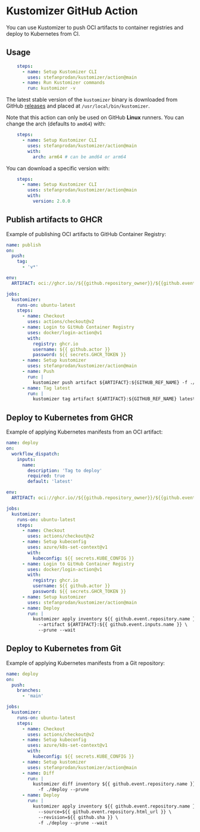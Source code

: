 # Kustomizer GitHub Action

You can use Kustomizer to push OCI artifacts to container registries and deploy to Kubernetes from CI.

## Usage

```yaml
    steps:
      - name: Setup Kustomizer CLI
        uses: stefanprodan/kustomizer/action@main
      - name: Run Kustomizer commands
        run: kustomizer -v
```

The latest stable version of the `kustomizer` binary is downloaded from
GitHub [releases](https://github.com/stefanprodan/kustomizer/releases)
and placed at `/usr/local/bin/kustomizer`.

Note that this action can only be used on GitHub **Linux** runners.
You can change the arch (defaults to `amd64`) with:

```yaml
    steps:
      - name: Setup Kustomizer CLI
        uses: stefanprodan/kustomizer/action@main
        with:
          arch: arm64 # can be amd64 or arm64
```

You can download a specific version with:

```yaml
    steps:
      - name: Setup Kustomizer CLI
        uses: stefanprodan/kustomizer/action@main
        with:
          version: 2.0.0
```

## Publish artifacts to GHCR

Example of publishing OCI artifacts to GitHub Container Registry:

```yaml
name: publish
on:
  push:
    tag:
      - 'v*'

env:
  ARTIFACT: oci://ghcr.io//${{github.repository_owner}}/${{github.event.repository.name}}

jobs:
  kustomizer:
    runs-on: ubuntu-latest
    steps:
      - name: Checkout
        uses: actions/checkout@v2
      - name: Login to GitHub Container Registry
        uses: docker/login-action@v1
        with:
          registry: ghcr.io
          username: ${{ github.actor }}
          password: ${{ secrets.GHCR_TOKEN }}
      - name: Setup kustomizer
        uses: stefanprodan/kustomizer/action@main
      - name: Push
        run: |
          kustomizer push artifact ${ARTIFACT}:${GITHUB_REF_NAME} -f ./deploy
      - name: Tag latest
        run: |
          kustomizer tag artifact ${ARTIFACT}:${GITHUB_REF_NAME} latest
```

## Deploy to Kubernetes from GHCR

Example of applying Kubernetes manifests from an OCI artifact:

```yaml
name: deploy
on:
  workflow_dispatch:
    inputs:
      name:
        description: 'Tag to deploy'
        required: true
        default: 'latest'

env:
  ARTIFACT: oci://ghcr.io//${{github.repository_owner}}/${{github.event.repository.name}}

jobs:
  kustomizer:
    runs-on: ubuntu-latest
    steps:
      - name: Checkout
        uses: actions/checkout@v2
      - name: Setup kubeconfig
        uses: azure/k8s-set-context@v1
        with:
          kubeconfig: ${{ secrets.KUBE_CONFIG }}
      - name: Login to GitHub Container Registry
        uses: docker/login-action@v1
        with:
          registry: ghcr.io
          username: ${{ github.actor }}
          password: ${{ secrets.GHCR_TOKEN }}
      - name: Setup kustomizer
        uses: stefanprodan/kustomizer/action@main
      - name: Deploy
        run: |
          kustomizer apply inventory ${{ github.event.repository.name }} \
            --artifact ${ARTIFACT}:${{ github.event.inputs.name }} \
            --prune --wait
```

## Deploy to Kubernetes from Git

Example of applying Kubernetes manifests from a Git repository:

```yaml
name: deploy
on:
  push:
    branches:
      - 'main'

jobs:
  kustomizer:
    runs-on: ubuntu-latest
    steps:
      - name: Checkout
        uses: actions/checkout@v2
      - name: Setup kubeconfig
        uses: azure/k8s-set-context@v1
        with:
          kubeconfig: ${{ secrets.KUBE_CONFIG }}
      - name: Setup kustomizer
        uses: stefanprodan/kustomizer/action@main
      - name: Diff
        run: |
          kustomizer diff inventory ${{ github.event.repository.name }} \
            -f ./deploy --prune
      - name: Deploy
        run: |
          kustomizer apply inventory ${{ github.event.repository.name }} \
            --source=${{ github.event.repository.html_url }} \
            --revision=${{ github.sha }} \
            -f ./deploy --prune --wait
```

